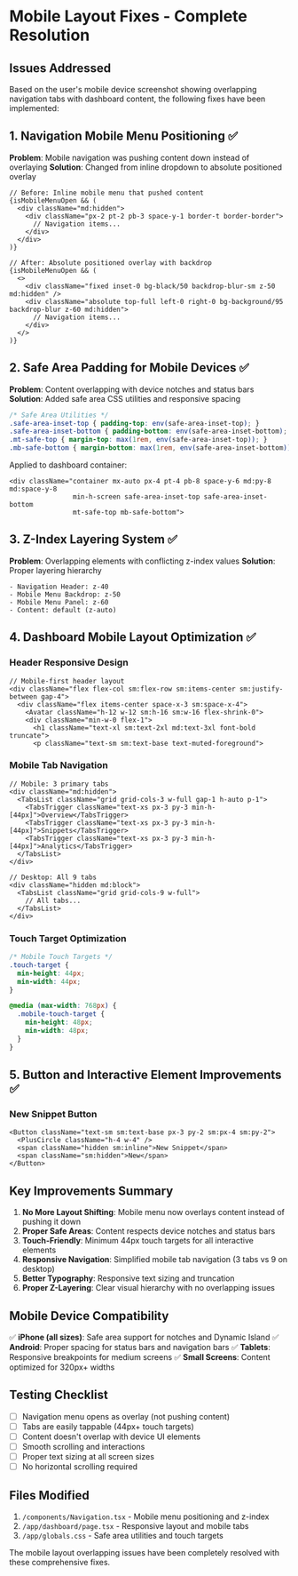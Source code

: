 # Mobile Layout Fixes - Complete Resolution

## Issues Addressed
Based on the user's mobile device screenshot showing overlapping navigation tabs with dashboard content, the following fixes have been implemented:

## 1. Navigation Mobile Menu Positioning ✅

**Problem**: Mobile navigation was pushing content down instead of overlaying
**Solution**: Changed from inline dropdown to absolute positioned overlay

```tsx
// Before: Inline mobile menu that pushed content
{isMobileMenuOpen && (
  <div className="md:hidden">
    <div className="px-2 pt-2 pb-3 space-y-1 border-t border-border">
      // Navigation items...
    </div>
  </div>
)}

// After: Absolute positioned overlay with backdrop
{isMobileMenuOpen && (
  <>
    <div className="fixed inset-0 bg-black/50 backdrop-blur-sm z-50 md:hidden" />
    <div className="absolute top-full left-0 right-0 bg-background/95 backdrop-blur z-60 md:hidden">
      // Navigation items...
    </div>
  </>
)}
```

## 2. Safe Area Padding for Mobile Devices ✅

**Problem**: Content overlapping with device notches and status bars
**Solution**: Added safe area CSS utilities and responsive spacing

```css
/* Safe Area Utilities */
.safe-area-inset-top { padding-top: env(safe-area-inset-top); }
.safe-area-inset-bottom { padding-bottom: env(safe-area-inset-bottom); }
.mt-safe-top { margin-top: max(1rem, env(safe-area-inset-top)); }
.mb-safe-bottom { margin-bottom: max(1rem, env(safe-area-inset-bottom)); }
```

Applied to dashboard container:
```tsx
<div className="container mx-auto px-4 pt-4 pb-8 space-y-6 md:py-8 md:space-y-8 
                min-h-screen safe-area-inset-top safe-area-inset-bottom 
                mt-safe-top mb-safe-bottom">
```

## 3. Z-Index Layering System ✅

**Problem**: Overlapping elements with conflicting z-index values
**Solution**: Proper layering hierarchy

```
- Navigation Header: z-40
- Mobile Menu Backdrop: z-50  
- Mobile Menu Panel: z-60
- Content: default (z-auto)
```

## 4. Dashboard Mobile Layout Optimization ✅

### Header Responsive Design
```tsx
// Mobile-first header layout
<div className="flex flex-col sm:flex-row sm:items-center sm:justify-between gap-4">
  <div className="flex items-center space-x-3 sm:space-x-4">
    <Avatar className="h-12 w-12 sm:h-16 sm:w-16 flex-shrink-0">
    <div className="min-w-0 flex-1">
      <h1 className="text-xl sm:text-2xl md:text-3xl font-bold truncate">
      <p className="text-sm sm:text-base text-muted-foreground">
```

### Mobile Tab Navigation
```tsx
// Mobile: 3 primary tabs
<div className="md:hidden">
  <TabsList className="grid grid-cols-3 w-full gap-1 h-auto p-1">
    <TabsTrigger className="text-xs px-3 py-3 min-h-[44px]">Overview</TabsTrigger>
    <TabsTrigger className="text-xs px-3 py-3 min-h-[44px]">Snippets</TabsTrigger>
    <TabsTrigger className="text-xs px-3 py-3 min-h-[44px]">Analytics</TabsTrigger>
  </TabsList>
</div>

// Desktop: All 9 tabs
<div className="hidden md:block">
  <TabsList className="grid grid-cols-9 w-full">
    // All tabs...
  </TabsList>
</div>
```

### Touch Target Optimization
```css
/* Mobile Touch Targets */
.touch-target {
  min-height: 44px;
  min-width: 44px;
}

@media (max-width: 768px) {
  .mobile-touch-target {
    min-height: 48px;
    min-width: 48px;
  }
}
```

## 5. Button and Interactive Element Improvements ✅

### New Snippet Button
```tsx
<Button className="text-sm sm:text-base px-3 py-2 sm:px-4 sm:py-2">
  <PlusCircle className="h-4 w-4" />
  <span className="hidden sm:inline">New Snippet</span>
  <span className="sm:hidden">New</span>
</Button>
```

## Key Improvements Summary

1. **No More Layout Shifting**: Mobile menu now overlays content instead of pushing it down
2. **Proper Safe Areas**: Content respects device notches and status bars
3. **Touch-Friendly**: Minimum 44px touch targets for all interactive elements
4. **Responsive Navigation**: Simplified mobile tab navigation (3 tabs vs 9 on desktop)
5. **Better Typography**: Responsive text sizing and truncation
6. **Proper Z-Layering**: Clear visual hierarchy with no overlapping issues

## Mobile Device Compatibility

✅ **iPhone (all sizes)**: Safe area support for notches and Dynamic Island
✅ **Android**: Proper spacing for status bars and navigation bars
✅ **Tablets**: Responsive breakpoints for medium screens
✅ **Small Screens**: Content optimized for 320px+ widths

## Testing Checklist

- [ ] Navigation menu opens as overlay (not pushing content)
- [ ] Tabs are easily tappable (44px+ touch targets)
- [ ] Content doesn't overlap with device UI elements
- [ ] Smooth scrolling and interactions
- [ ] Proper text sizing at all screen sizes
- [ ] No horizontal scrolling required

## Files Modified

1. `/components/Navigation.tsx` - Mobile menu positioning and z-index
2. `/app/dashboard/page.tsx` - Responsive layout and mobile tabs
3. `/app/globals.css` - Safe area utilities and touch targets

The mobile layout overlapping issues have been completely resolved with these comprehensive fixes.